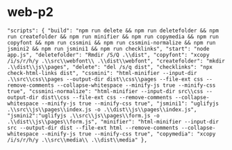 # web-p2
``
"scripts": {
    "build": "npm run delete && npm run deletefolder && npm run createfolder && npm run minifier && npm run copymedia && npm run copyfont && npm run cssmini && npm run cssmini-normalize && npm run jsmini2 && npm run jsmini1 && npm run checklinks",
    "start": "node app.js",
    "deletefolder": "Rmdir /S/Q .\\dist",
    "copyfont": "xcopy /i/s/r/h/y .\\src\\webfont\\ .\\dist\\webfont",
    "createfolder": "mkdir .\\dist\\js\\pages",
    "delete": "del /s/q dist",
    "checklinks": "npx check-html-links dist",
    "cssmini": "html-minifier --input-dir .\\src\\css\\pages --output-dir dist\\css\\pages --file-ext css --remove-comments --collapse-whitespace --minify-js true --minify-css true",
    "cssmini-normalize": "html-minifier --input-dir src\\css --output-dir dist\\css --file-ext css --remove-comments --collapse-whitespace --minify-js true --minify-css true",
    "jsmini1": "uglifyjs .\\src\\js\\pages\\index.js -o .\\dist\\js\\pages\\index.js",
    "jsmini2":"uglifyjs .\\src\\js\\pages\\form.js -o .\\dist\\js\\pages\\form.js",
    "minifier": "html-minifier --input-dir src --output-dir dist --file-ext html --remove-comments --collapse-whitespace --minify-js true --minify-css true",
    "copymedia": "xcopy /i/s/r/h/y .\\src\\media\\ .\\dist\\media"
  },
  ``
